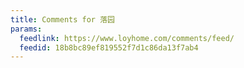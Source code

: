 ```yaml
---
title: Comments for 落园
params:
  feedlink: https://www.loyhome.com/comments/feed/
  feedid: 18b8bc89ef819552f7d1c86da13f7ab4
---
```

